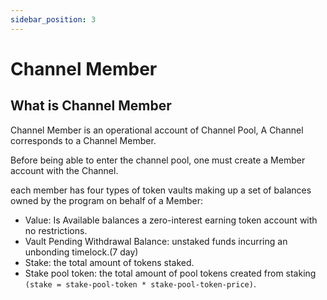 ```yaml
---
sidebar_position: 3
---
```


# Channel Member

## What is Channel Member

Channel Member is an operational account of Channel Pool, A Channel corresponds to a Channel Member.

Before being able to enter the channel pool, one must create a Member account with the Channel.

each member has four types of token vaults making up a set of balances owned by the program on behalf of a Member:

* Value: Is Available balances a zero-interest earning token account with no restrictions.
* Vault Pending Withdrawal Balance: unstaked funds incurring an unbonding timelock.(7 day)
* Stake: the total amount of tokens staked.
* Stake pool token: the total amount of pool tokens created from staking `(stake = stake-pool-token * stake-pool-token-price)`.
